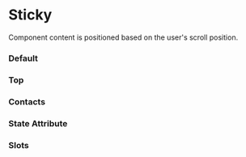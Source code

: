 # Sticky

Component content is positioned based on the user's scroll position.

<Playground />

<Usage />

<Api />

<GlobalConfig />

<Examples />

### Default

<Example value="default" />

### Top

<Example value="top" />

### Contacts

<Example value="contacts" />

### State Attribute

<Example value="state-attribute" />

### Slots

<Example value="slots" />

<Checklist 
    accessibility={false}
    bidirectionality="N/A"
    cssParts="N/A"
    cssVariables="N/A"
    documentation={true}
    examples={true}
    events={true}
    keyboard="N/A"
    methods="N/A"
    playground={false}
    properties={true}
    skeleton={false}
    slots={true}
/>

<LastModified />
